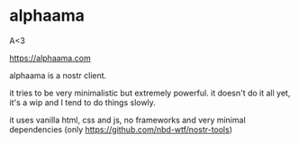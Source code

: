 # alphaama
A&lt;3

https://alphaama.com

alphaama is a nostr client.

it tries to be very minimalistic but extremely powerful.
it doesn't do it all yet, it's a wip and I tend to do things slowly.

it uses vanilla html, css and js,
no frameworks and very minimal dependencies (only https://github.com/nbd-wtf/nostr-tools)